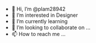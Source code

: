 - 👋 Hi, I’m @plam28942
- 👀 I’m interested in Designer
- 🌱 I’m currently learning 
- 💞️ I’m looking to collaborate on ...
- 📫 How to reach me ...

<!---
plam28942/plam28942 is a ✨ special ✨ repository because its `README.md` (this file) appears on your GitHub profile.
You can click the Preview link to take a look at your changes.
--->

